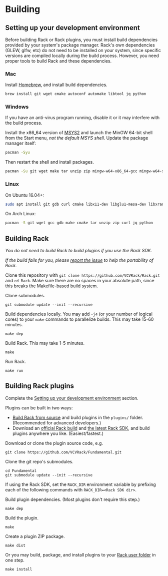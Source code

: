# Building

## Setting up your development environment

Before building Rack or Rack plugins, you must install build dependencies provided by your system's package manager.
Rack's own dependencies (GLEW, glfw, etc) do not need to be installed on your system, since specific versions are compiled locally during the build process.
However, you need proper tools to build Rack and these dependencies.

### Mac

Install [Homebrew](https://brew.sh/), and install build dependencies.
```bash
brew install git wget cmake autoconf automake libtool jq python
```

### Windows

If you have an anti-virus program running, disable it or it may interfere with the build process.

Install the x86_64 version of [MSYS2](http://www.msys2.org/) and launch the MinGW 64-bit shell from the Start menu, *not the default MSYS shell*.
Update the package manager itself:
```bash
pacman -Syu
```
Then restart the shell and install packages.
```bash
pacman -Su git wget make tar unzip zip mingw-w64-x86_64-gcc mingw-w64-x86_64-gdb mingw-w64-x86_64-cmake autoconf automake mingw-w64-x86_64-libtool mingw-w64-x86_64-jq python
```

### Linux

On Ubuntu 16.04+:
```bash
sudo apt install git gdb curl cmake libx11-dev libglu1-mesa-dev libxrandr-dev libxinerama-dev libxcursor-dev libxi-dev zlib1g-dev libasound2-dev libgtk2.0-dev libjack-jackd2-dev jq
```

On Arch Linux:
```bash
pacman -S git wget gcc gdb make cmake tar unzip zip curl jq python
```

## Building Rack

*You do not need to build Rack to build plugins if you use the Rack SDK.*

*If the build fails for you, please [report the issue](FAQ.html#i-found-a-bug) to help the portability of Rack.*

Clone this repository with `git clone https://github.com/VCVRack/Rack.git` and `cd Rack`.
Make sure there are no spaces in your absolute path, since this breaks the Makefile-based build system.

Clone submodules.

	git submodule update --init --recursive

Build dependencies locally.
You may add `-j4` (or your number of logical cores) to your `make` commands to parallelize builds.
This may take 15-60 minutes.

	make dep

Build Rack.
This may take 1-5 minutes.

	make

Run Rack.

	make run

## Building Rack plugins

Complete the [Setting up your development environment](#setting-up-your-development-environment) section.

Plugins can be built in two ways:
- [Build Rack from source](#building-rack) and build plugins in the `plugins/` folder. (Recommended for advanced developers.)
- Download an [official Rack build](https://vcvrack.com/Rack.html) and [the latest Rack SDK](https://vcvrack.com/downloads/), and build plugins anywhere you like. (Easiest/fastest.)

Download or clone the plugin source code, e.g.

	git clone https://github.com/VCVRack/Fundamental.git

Clone the git repo's submodules.

	cd Fundamental
	git submodule update --init --recursive

If using the Rack SDK, set the `RACK_DIR` environment variable by prefixing each of the following commands with `RACK_DIR=<Rack SDK dir>`.

Build plugin dependencies. (Most plugins don't require this step.)

	make dep

Build the plugin.

	make

Create a plugin ZIP package.

	make dist

Or you may build, package, and install plugins to your [Rack user folder](FAQ.html#where-is-the-rack-user-folder) in one step.

	make install
